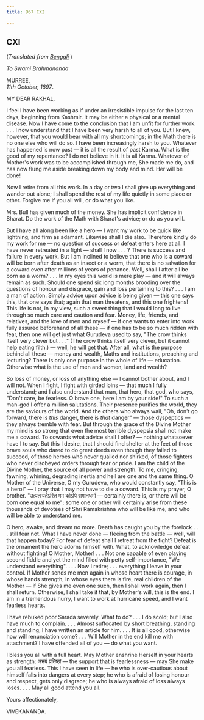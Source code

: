 ```yaml
---
title: 967 CXI

---
```

  

  


## CXI

(*Translated from [Bengali](b8379e8111.pdf)* )

*To Swami Brahmananda*

MURREE,  
*11th October, 1897*.

MY DEAR RAKHAL,

I feel I have been working as if under an irresistible impulse for the
last ten days, beginning from Kashmir. It may be either a physical or a
mental disease. Now I have come to the conclusion that I am unfit for
further work. . . . I now understand that I have been very harsh to all
of you. But I knew, however, that you would bear with all my
shortcomings; in the Math there is no one else who will do so. I have
been increasingly harsh to you. Whatever has happened is now past — it
is all the result of past Karma. What is the good of my repentance? I do
not believe in it. It is all Karma. Whatever of Mother's work was to be
accomplished through me, She made me do, and has now flung me aside
breaking down my body and mind. Her will be done!

Now I retire from all this work. In a day or two I shall give up
everything and wander out alone; I shall spend the rest of my life
quietly in some place or other. Forgive me if you all will, or do what
you like.

Mrs. Bull has given much of the money. She has implicit confidence in
Sharat. Do the work of the Math with Sharat's advice; or do as you will.

But I have all along been like a hero — I want my work to be quick like
lightning, and firm as adamant. Likewise shall I die also. Therefore
kindly do my work for me — no question of success or defeat enters here
at all. I have never retreated in a fight — shall I now . . . ? There is
success and failure in every work. But I am inclined to believe that one
who is a coward will be born after death as an insect or a worm, that
there is no salvation for a coward even after millions of years of
penance. Well, shall I after all be born as a worm? . . . In my eyes
this world is mere play — and it will always remain as such. Should one
spend six long months brooding over the questions of honour and
disgrace, gain and loss pertaining to this? . . . I am a man of action.
Simply advice upon advice is being given — this one says this, that one
says that; again that man threatens, and this one frightens! This life
is not, in my view, such a sweet thing that I would long to live through
so much care and caution and fear. Money, life, friends, and relatives,
and the love of men and myself — if one wants to enter into work fully
assured beforehand of all these — if one has to be so much ridden with
fear, then one will get just what Gurudeva used to say, "The crow thinks
itself very clever but . . ." (The crow thinks itself very clever, but
it cannot help eating filth.) — well, he will get that. After all, what
is the purpose behind all these — money and wealth, Maths and
institutions, preaching and lecturing? There is only one purpose in the
whole of life — education. Otherwise what is the use of men and women,
land and wealth?

So loss of money, or loss of anything else — I cannot bother about, and
I will not. When I fight, I fight with girded loins — that much I fully
understand; and I also understand that man, that hero, that god, who
says, "Don't care, be fearless. O brave one, here I am by your side!" To
such a man-god I offer a million salutations. Their presence purifies
the world, they are the saviours of the world. And the others who always
wail, "Oh, don't go forward, there is *this* danger, there is *that*
danger" — those dyspeptics — they always tremble with fear. But through
the grace of the Divine Mother my mind is so strong that even the most
terrible dyspepsia shall not make me a coward. To cowards what advice
shall I offer? — nothing whatsoever have I to say. But this I desire,
that I should find shelter at the feet of those brave souls who dared to
do great deeds even though they failed to succeed, of those heroes who
never quailed nor shirked, of those fighters who never disobeyed orders
through fear or pride. I am the child of the Divine Mother, the source
of all power and strength. To me, cringing, fawning, whining, degrading
inertia and hell are one and the same thing. O Mother of the Universe, O
my Gurudeva, who would constantly say, "This is a hero!" — I pray that I
may not have to die a coward. This is my prayer, O brother.
"उत्पत्स्यतेऽस्ति मम कोऽपि समानधर्मा — certainly there is, or there will
be born one equal to me"; some one or other will certainly arise from
these thousands of devotees of Shri Ramakrishna who will be like me, and
who will be able to understand me.

O hero, awake, and dream no more. Death has caught you by the forelock .
. . still fear not. What I have never done — fleeing from the battle —
well, will that happen today? For fear of defeat shall I retreat from
the fight? Defeat is the ornament the hero adorns himself with. What, to
acknowledge defeat without fighting! O Mother, Mother! . . . Not one
capable of even playing second fiddle and yet the mind filled with petty
self-importance, "We understand everything". . . . Now I retire; . . .
everything I leave in your control. If Mother sends me men again in
whose heart there is courage, in whose hands strength, in whose eyes
there is fire, real children of the Mother — if She gives me even one
such, then I shall work again, then I shall return. Otherwise, I shall
take it that, by Mother's will, this is the end. I am in a tremendous
hurry, I want to work at hurricane speed, and I want fearless hearts.

I have rebuked poor Sarada severely. What to do? . . . I do scold; but I
also have much to complain. . . . Almost suffocated by short breathing,
standing and standing, I have written an article for him. . . . It is
all good, otherwise how will renunciation come? . . . Will Mother in the
end kill me with attachment? I have offended all of you — do what you
want.

I bless you all with a full heart. May Mother enshrine Herself in your
hearts as strength: अभयं प्रतिष्ठां — the support that is fearlessness —
may She make you all fearless. This I have seen in life — he who is
over-cautious about himself falls into dangers at every step; he who is
afraid of losing honour and respect, gets only disgrace; he who is
always afraid of loss always loses. . . . May all good attend you all.

Yours affectionately,

VIVEKANANDA.